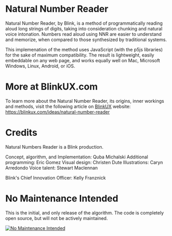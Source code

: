 # Natural Number Reader

Natural Number Reader, by Blink, is a method of programmatically reading aloud long strings of digits, taking into consideration chunking and natural voice intonation. Numbers read aloud using NNR are easier to understand and memorize, when compared to those synthesized by traditional systems.

This implemenation of the method uses JavaScript (with the p5js libraries) for the sake of maximum compatibility. The result is lightweight, easily embeddable on any web page, and works equally well on Mac, Microsoft Windows, Linux, Android, or iOS.

# More at BlinkUX.com

To learn more about the Natural Number Reader, its origins, inner workings and methods, visit the following article on [BlinkUX](https://blinkux.com) website: https://blinkux.com/ideas/natural-number-reader

# Credits

Natural Numbers Reader is a Blink production. 

Concept, algorithm, and Implementation: Quba Michalski
Additional programming: Eric Gomez
Visual design: Christen Dute
Illustrations: Caryn Arredondo
Voice talent: Stewart Maclennan

Blink's Chief Innovation Officer: Kelly Franznick

# No Maintenance Intended

This is the initial, and only release of the algorithm. The code is completely open source, but will not be actively maintained.

[![No Maintenance Intended](http://unmaintained.tech/badge.svg)](http://unmaintained.tech/)
